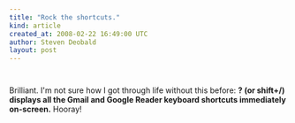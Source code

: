```yaml
---
title: "Rock the shortcuts."
kind: article
created_at: 2008-02-22 16:49:00 UTC
author: Steven Deobald
layout: post
---
```

<a onblur="try {parent.deselectBloggerImageGracefully();} catch(e) {}" href="https://bp2.blogger.com/_-c99fYySfc4/R78ADOgp1bI/AAAAAAAABcI/qez11drCamI/s1600-h/shift-slash.png"><img style="margin: 0px auto 10px; display: block; text-align: center; cursor: pointer;" src="https://bp2.blogger.com/_-c99fYySfc4/R78ADOgp1bI/AAAAAAAABcI/qez11drCamI/s400/shift-slash.png" alt="" id="BLOGGER_PHOTO_ID_5169850952679282098" border="0" /></a><br />Brilliant. I'm not sure how I got through life without this before: <span style="font-weight: bold;">? (or shift+/) displays all the Gmail and Google Reader keyboard shortcuts immediately on-screen.</span> Hooray!

